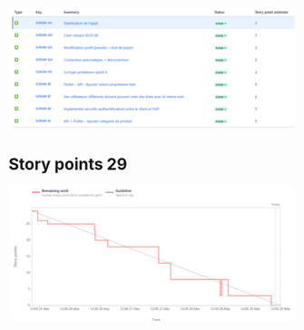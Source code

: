 ![image.png](/.attachments/image-232ae2ba-ac4b-4c12-ae25-506df7145136.png)

# Story points 29

![image.png](/.attachments/image-39b48834-48fd-4331-9760-151c939dd022.png)